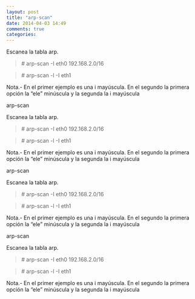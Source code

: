 ```yaml
---
layout: post
title: "arp-scan"
date: 2014-04-03 14:49
comments: true
categories: 
---
```

Escanea la tabla arp. 

>\# arp-scan -I eth0 192.168.2.0/16

>\# arp-scan -l -I eth1 

Nota.- En el primer ejemplo es una i mayúscula. En el segundo la primera opción la “ele” minúscula y la segunda la i mayúscula

arp-scan

Escanea la tabla arp. 

>\# arp-scan -I eth0 192.168.2.0/16

>\# arp-scan -l -I eth1 

Nota.- En el primer ejemplo es una i mayúscula. En el segundo la primera opción la “ele” minúscula y la segunda la i mayúscula

arp-scan

Escanea la tabla arp. 

>\# arp-scan -I eth0 192.168.2.0/16

>\# arp-scan -l -I eth1 

Nota.- En el primer ejemplo es una i mayúscula. En el segundo la primera opción la “ele” minúscula y la segunda la i mayúscula

arp-scan

Escanea la tabla arp. 

>\# arp-scan -I eth0 192.168.2.0/16

>\# arp-scan -l -I eth1 

Nota.- En el primer ejemplo es una i mayúscula. En el segundo la primera opción la “ele” minúscula y la segunda la i mayúscula

